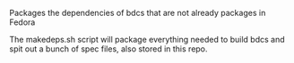 Packages the dependencies of bdcs that are not already packages in Fedora

The makedeps.sh script will package everything needed to build bdcs and spit
out a bunch of spec files, also stored in this repo.
